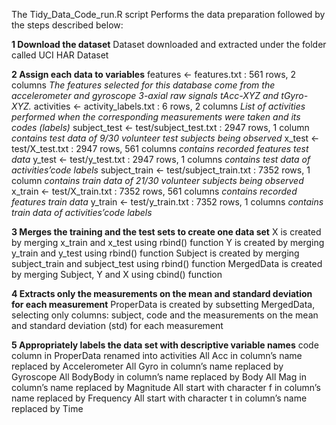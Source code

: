 The Tidy_Data_Code_run.R script Performs the data preparation followed by the steps described below:

**1 Download the dataset**
Dataset downloaded and extracted under the folder called UCI HAR Dataset

**2 Assign each data to variables**
features <- features.txt : 561 rows, 2 columns
    *The features selected for this database come from the accelerometer and gyroscope 3-axial raw signals tAcc-XYZ and tGyro-XYZ.*
activities <- activity_labels.txt : 6 rows, 2 columns
    *List of activities performed when the corresponding measurements were taken and its codes (labels)*
subject_test <- test/subject_test.txt : 2947 rows, 1 column
    *contains test data of 9/30 volunteer test subjects being observed*
x_test <- test/X_test.txt : 2947 rows, 561 columns
    *contains recorded features test data*
y_test <- test/y_test.txt : 2947 rows, 1 columns
    *contains test data of activities’code labels*
subject_train <- test/subject_train.txt : 7352 rows, 1 column
    *contains train data of 21/30 volunteer subjects being observed*
x_train <- test/X_train.txt : 7352 rows, 561 columns
    *contains recorded features train data*
y_train <- test/y_train.txt : 7352 rows, 1 columns
    *contains train data of activities’code labels*

**3 Merges the training and the test sets to create one data set**
X is created by merging x_train and x_test using rbind() function
Y is created by merging y_train and y_test using rbind() function
Subject is created by merging subject_train and subject_test using rbind() function
MergedData is created by merging Subject, Y and X using cbind() function

**4 Extracts only the measurements on the mean and standard deviation for each measurement**
ProperData is created by subsetting MergedData, selecting only columns: subject, code and the measurements on the mean and standard deviation (std) for each measurement

**5 Appropriately labels the data set with descriptive variable names**
code column in ProperData renamed into activities
All Acc in column’s name replaced by Accelerometer
All Gyro in column’s name replaced by Gyroscope
All BodyBody in column’s name replaced by Body
All Mag in column’s name replaced by Magnitude
All start with character f in column’s name replaced by Frequency
All start with character t in column’s name replaced by Time

